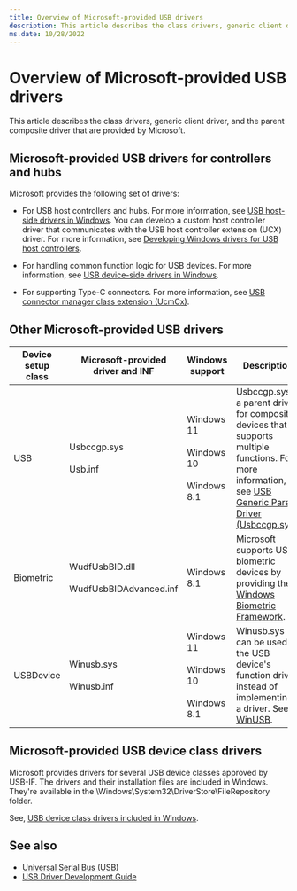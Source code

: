 ```yaml
---
title: Overview of Microsoft-provided USB drivers
description: This article describes the class drivers, generic client driver, and the parent composite driver that are provided by Microsoft.
ms.date: 10/28/2022
---
```


# Overview of Microsoft-provided USB drivers

This article describes the class drivers, generic client driver, and the parent composite driver that are provided by Microsoft.

## Microsoft-provided USB drivers for controllers and hubs

Microsoft provides the following set of drivers:

- For USB host controllers and hubs. For more information, see [USB host-side drivers in Windows](usb-3-0-driver-stack-architecture.md). You can develop a custom host controller driver that communicates with the USB host controller extension (UCX) driver. For more information, see [Developing Windows drivers for USB host controllers](developing-windows-drivers-for-usb-host-controllers.md).

- For handling common function logic for USB devices. For more information, see [USB device-side drivers in Windows](usb-device-side-drivers-in-windows.md).

- For supporting Type-C connectors. For more information, see [USB connector manager class extension (UcmCx)](/previous-versions/windows/hardware/drivers/mt188011(v=vs.85)).

## Other Microsoft-provided USB drivers

| Device setup class | Microsoft-provided driver and INF | Windows support | Description |
|---|---|---|---|
| USB | Usbccgp.sys<br/><br/>Usb.inf | Windows 11<br/><br/>Windows 10<br/><br/>Windows 8.1 | Usbccgp.sys is a parent driver for composite devices that supports multiple functions. For more information, see [USB Generic Parent Driver (Usbccgp.sys)](usb-common-class-generic-parent-driver.md). |
| Biometric | WudfUsbBID.dll<br/><br/>WudfUsbBIDAdvanced.inf | Windows 8.1 | Microsoft supports USB biometric devices by providing the [Windows Biometric Framework](/windows/win32/secbiomet/biometric-service-api-portal). |
| USBDevice | Winusb.sys<br/><br/>Winusb.inf | Windows 11<br/><br/>Windows 10<br/><br/>Windows 8.1 | Winusb.sys can be used as the USB device's function driver instead of implementing a driver. See [WinUSB](how-to-write-a-windows-desktop-app-that-communicates-with-a-usb-device.md). |

## Microsoft-provided USB device class drivers

Microsoft provides drivers for several USB device classes approved by USB-IF. The drivers and their installation files are included in Windows. They're available in the \\Windows\\System32\\DriverStore\\FileRepository folder.

See, [USB device class drivers included in Windows](supported-usb-classes.md).

## See also

- [Universal Serial Bus (USB)](../index.yml)
- [USB Driver Development Guide](usb-driver-development-guide.md)

